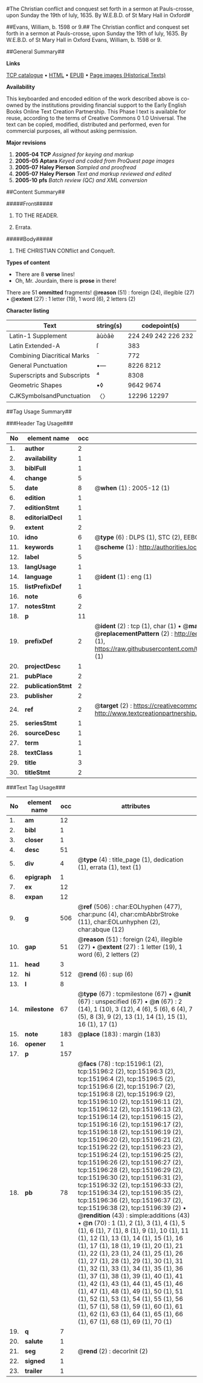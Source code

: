 #The Christian conflict and conquest set forth in a sermon at Pauls-crosse, upon Sunday the 19th of Iuly, 1635. By W.E.B.D. of St Mary Hall in Oxford#

##Evans, William, b. 1598 or 9.##
The Christian conflict and conquest set forth in a sermon at Pauls-crosse, upon Sunday the 19th of Iuly, 1635. By W.E.B.D. of St Mary Hall in Oxford
Evans, William, b. 1598 or 9.

##General Summary##

**Links**

[TCP catalogue](http://www.ota.ox.ac.uk/tcp/)  • 
[HTML](http://tei.it.ox.ac.uk/tcp/Texts-HTML/free/A00/A00459.html)  • 
[EPUB](http://tei.it.ox.ac.uk/tcp/Texts-EPUB/free/A00/A00459.epub) • 
[Page images (Historical Texts)](https://data.historicaltexts.jisc.ac.uk/view?pubId=eebo-99850013e&pageId=eebo-99850013e-15196-1)

**Availability**

This keyboarded and encoded edition of the
	       work described above is co-owned by the institutions
	       providing financial support to the Early English Books
	       Online Text Creation Partnership. This Phase I text is
	       available for reuse, according to the terms of Creative
	       Commons 0 1.0 Universal. The text can be copied,
	       modified, distributed and performed, even for
	       commercial purposes, all without asking permission.

**Major revisions**

1. __2005-04__ __TCP__ *Assigned for keying and markup*
1. __2005-05__ __Aptara__ *Keyed and coded from ProQuest page images*
1. __2005-07__ __Haley Pierson__ *Sampled and proofread*
1. __2005-07__ __Haley Pierson__ *Text and markup reviewed and edited*
1. __2005-10__ __pfs__ *Batch review (QC) and XML conversion*

##Content Summary##

#####Front#####

1. TO THE READER.

1. Errata.

#####Body#####

1. THE CHRISTIAN CONflict
and Conqueſt.

**Types of content**

  * There are 8 **verse** lines!
  * Oh, Mr. Jourdain, there is **prose** in there!

There are 51 **ommitted** fragments! 
 @__reason__ (51) : foreign (24), illegible (27)  •  @__extent__ (27) : 1 letter (19), 1 word (6), 2 letters (2)

**Character listing**


|Text|string(s)|codepoint(s)|
|---|---|---|
|Latin-1 Supplement|àùòâè|224 249 242 226 232|
|Latin Extended-A|ſ|383|
|Combining             Diacritical Marks|̄|772|
|General Punctuation|•—|8226 8212|
|Superscripts             and Subscripts|⁴|8308|
|Geometric Shapes|▪◊|9642 9674|
|CJKSymbolsandPunctuation|〈〉|12296 12297|

##Tag Usage Summary##

###Header Tag Usage###

|No|element name|occ|attributes|
|---|---|---|---|
|1.|__author__|2||
|2.|__availability__|1||
|3.|__biblFull__|1||
|4.|__change__|5||
|5.|__date__|8| @__when__ (1) : 2005-12 (1)|
|6.|__edition__|1||
|7.|__editionStmt__|1||
|8.|__editorialDecl__|1||
|9.|__extent__|2||
|10.|__idno__|6| @__type__ (6) : DLPS (1), STC (2), EEBO-CITATION (1), PROQUEST (1), VID (1)|
|11.|__keywords__|1| @__scheme__ (1) : http://authorities.loc.gov/ (1)|
|12.|__label__|5||
|13.|__langUsage__|1||
|14.|__language__|1| @__ident__ (1) : eng (1)|
|15.|__listPrefixDef__|1||
|16.|__note__|6||
|17.|__notesStmt__|2||
|18.|__p__|11||
|19.|__prefixDef__|2| @__ident__ (2) : tcp (1), char (1)  •  @__matchPattern__ (2) : ([0-9\-]+):([0-9IVX]+) (1), (.+) (1)  •  @__replacementPattern__ (2) : http://eebo.chadwyck.com/downloadtiff?vid=$1&page=$2 (1), https://raw.githubusercontent.com/textcreationpartnership/Texts/master/tcpchars.xml#$1 (1)|
|20.|__projectDesc__|1||
|21.|__pubPlace__|2||
|22.|__publicationStmt__|2||
|23.|__publisher__|2||
|24.|__ref__|2| @__target__ (2) : https://creativecommons.org/publicdomain/zero/1.0/ (1), http://www.textcreationpartnership.org/docs/. (1)|
|25.|__seriesStmt__|1||
|26.|__sourceDesc__|1||
|27.|__term__|1||
|28.|__textClass__|1||
|29.|__title__|3||
|30.|__titleStmt__|2||


###Text Tag Usage###

|No|element name|occ|attributes|
|---|---|---|---|
|1.|__am__|12||
|2.|__bibl__|1||
|3.|__closer__|1||
|4.|__desc__|51||
|5.|__div__|4| @__type__ (4) : title_page (1), dedication (1), errata (1), text (1)|
|6.|__epigraph__|1||
|7.|__ex__|12||
|8.|__expan__|12||
|9.|__g__|506| @__ref__ (506) : char:EOLhyphen (477), char:punc (4), char:cmbAbbrStroke (11), char:EOLunhyphen (2), char:abque (12)|
|10.|__gap__|51| @__reason__ (51) : foreign (24), illegible (27)  •  @__extent__ (27) : 1 letter (19), 1 word (6), 2 letters (2)|
|11.|__head__|3||
|12.|__hi__|512| @__rend__ (6) : sup (6)|
|13.|__l__|8||
|14.|__milestone__|67| @__type__ (67) : tcpmilestone (67)  •  @__unit__ (67) : unspecified (67)  •  @__n__ (67) : 2 (14), 1 (10), 3 (12), 4 (6), 5 (6), 6 (4), 7 (5), 8 (3), 9 (2), 13 (1), 14 (1), 15 (1), 16 (1), 17 (1)|
|15.|__note__|183| @__place__ (183) : margin (183)|
|16.|__opener__|1||
|17.|__p__|157||
|18.|__pb__|78| @__facs__ (78) : tcp:15196:1 (2), tcp:15196:2 (2), tcp:15196:3 (2), tcp:15196:4 (2), tcp:15196:5 (2), tcp:15196:6 (2), tcp:15196:7 (2), tcp:15196:8 (2), tcp:15196:9 (2), tcp:15196:10 (2), tcp:15196:11 (2), tcp:15196:12 (2), tcp:15196:13 (2), tcp:15196:14 (2), tcp:15196:15 (2), tcp:15196:16 (2), tcp:15196:17 (2), tcp:15196:18 (2), tcp:15196:19 (2), tcp:15196:20 (2), tcp:15196:21 (2), tcp:15196:22 (2), tcp:15196:23 (2), tcp:15196:24 (2), tcp:15196:25 (2), tcp:15196:26 (2), tcp:15196:27 (2), tcp:15196:28 (2), tcp:15196:29 (2), tcp:15196:30 (2), tcp:15196:31 (2), tcp:15196:32 (2), tcp:15196:33 (2), tcp:15196:34 (2), tcp:15196:35 (2), tcp:15196:36 (2), tcp:15196:37 (2), tcp:15196:38 (2), tcp:15196:39 (2)  •  @__rendition__ (43) : simple:additions (43)  •  @__n__ (70) : 1 (1), 2 (1), 3 (1), 4 (1), 5 (1), 6 (1), 7 (1), 8 (1), 9 (1), 10 (1), 11 (1), 12 (1), 13 (1), 14 (1), 15 (1), 16 (1), 17 (1), 18 (1), 19 (1), 20 (1), 21 (1), 22 (1), 23 (1), 24 (1), 25 (1), 26 (1), 27 (1), 28 (1), 29 (1), 30 (1), 31 (1), 32 (1), 33 (1), 34 (1), 35 (1), 36 (1), 37 (1), 38 (1), 39 (1), 40 (1), 41 (1), 42 (1), 43 (1), 44 (1), 45 (1), 46 (1), 47 (1), 48 (1), 49 (1), 50 (1), 51 (1), 52 (1), 53 (1), 54 (1), 55 (1), 56 (1), 57 (1), 58 (1), 59 (1), 60 (1), 61 (1), 62 (1), 63 (1), 64 (1), 65 (1), 66 (1), 67 (1), 68 (1), 69 (1), 70 (1)|
|19.|__q__|7||
|20.|__salute__|1||
|21.|__seg__|2| @__rend__ (2) : decorInit (2)|
|22.|__signed__|1||
|23.|__trailer__|1||
